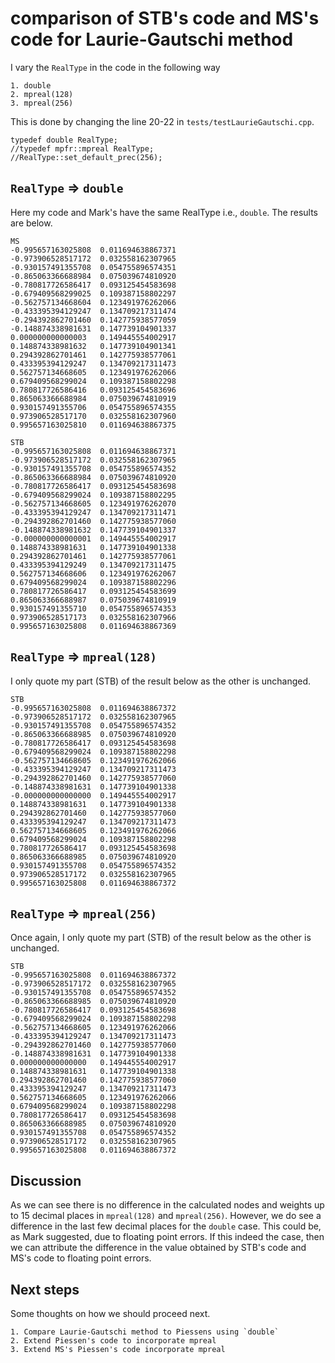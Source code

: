 # comparison of STB's code and MS's code for Laurie-Gautschi method

I vary the `RealType` in the code in the following way

    1. double
    2. mpreal(128)
    3. mpreal(256)

This is done by changing the line 20-22 in `tests/testLaurieGautschi.cpp`.

    typedef double RealType;
    //typedef mpfr::mpreal RealType;
    //RealType::set_default_prec(256);

## `RealType` => `double`

Here my code and Mark's have the same RealType i.e., `double`. The results are below.

    MS
    -0.995657163025808	0.011694638867371
    -0.973906528517172	0.032558162307965
    -0.930157491355708	0.054755896574351
    -0.865063366688984	0.075039674810920
    -0.780817726586417	0.093125454583698
    -0.679409568299025	0.109387158802297
    -0.562757134668604	0.123491976262066
    -0.433395394129247	0.134709217311474
    -0.294392862701460	0.142775938577059
    -0.148874338981631	0.147739104901337
    0.000000000000003	0.149445554002917
    0.148874338981632	0.147739104901341
    0.294392862701461	0.142775938577061
    0.433395394129247	0.134709217311473
    0.562757134668605	0.123491976262066
    0.679409568299024	0.109387158802298
    0.780817726586416	0.093125454583696
    0.865063366688984	0.075039674810919
    0.930157491355706	0.054755896574355
    0.973906528517170	0.032558162307960
    0.995657163025810	0.011694638867375

    STB
    -0.995657163025808	0.011694638867371
    -0.973906528517172	0.032558162307965
    -0.930157491355708	0.054755896574352
    -0.865063366688984	0.075039674810920
    -0.780817726586417	0.093125454583698
    -0.679409568299024	0.109387158802295
    -0.562757134668605	0.123491976262070
    -0.433395394129247	0.134709217311471
    -0.294392862701460	0.142775938577060
    -0.148874338981632	0.147739104901337
    -0.000000000000001	0.149445554002917
    0.148874338981631	0.147739104901338
    0.294392862701461	0.142775938577061
    0.433395394129249	0.134709217311475
    0.562757134668606	0.123491976262067
    0.679409568299024	0.109387158802296
    0.780817726586417	0.093125454583699
    0.865063366688987	0.075039674810919
    0.930157491355710	0.054755896574353
    0.973906528517173	0.032558162307966
    0.995657163025808	0.011694638867369

## `RealType` => `mpreal(128)`

I only quote my part (STB) of the result below as the other is unchanged.


    STB
    -0.995657163025808	0.011694638867372
    -0.973906528517172	0.032558162307965
    -0.930157491355708	0.054755896574352
    -0.865063366688985	0.075039674810920
    -0.780817726586417	0.093125454583698
    -0.679409568299024	0.109387158802298
    -0.562757134668605	0.123491976262066
    -0.433395394129247	0.134709217311473
    -0.294392862701460	0.142775938577060
    -0.148874338981631	0.147739104901338
    -0.000000000000000	0.149445554002917
    0.148874338981631	0.147739104901338
    0.294392862701460	0.142775938577060
    0.433395394129247	0.134709217311473
    0.562757134668605	0.123491976262066
    0.679409568299024	0.109387158802298
    0.780817726586417	0.093125454583698
    0.865063366688985	0.075039674810920
    0.930157491355708	0.054755896574352
    0.973906528517172	0.032558162307965
    0.995657163025808	0.011694638867372


## `RealType` => `mpreal(256)`

Once again, I only quote my part (STB) of the result below as the other is unchanged.


    STB
    -0.995657163025808	0.011694638867372
    -0.973906528517172	0.032558162307965
    -0.930157491355708	0.054755896574352
    -0.865063366688985	0.075039674810920
    -0.780817726586417	0.093125454583698
    -0.679409568299024	0.109387158802298
    -0.562757134668605	0.123491976262066
    -0.433395394129247	0.134709217311473
    -0.294392862701460	0.142775938577060
    -0.148874338981631	0.147739104901338
    0.000000000000000	0.149445554002917
    0.148874338981631	0.147739104901338
    0.294392862701460	0.142775938577060
    0.433395394129247	0.134709217311473
    0.562757134668605	0.123491976262066
    0.679409568299024	0.109387158802298
    0.780817726586417	0.093125454583698
    0.865063366688985	0.075039674810920
    0.930157491355708	0.054755896574352
    0.973906528517172	0.032558162307965
    0.995657163025808	0.011694638867372

## Discussion

As we can see there is no difference in the calculated nodes and weights up to 15
decimal places in `mpreal(128)` and `mpreal(256)`. However, we
do see a difference in the last few decimal places for the `double` case. This could be, as
Mark suggested, due to floating point errors. If this indeed the case, then we can attribute
the difference in the value  obtained by STB's code and MS's code to floating point errors.

## Next steps

Some thoughts on how we should proceed next.

    1. Compare Laurie-Gautschi method to Piessens using `double`
    2. Extend Piessen's code to incorporate mpreal
    3. Extend MS's Piessen's code incorporate mpreal
